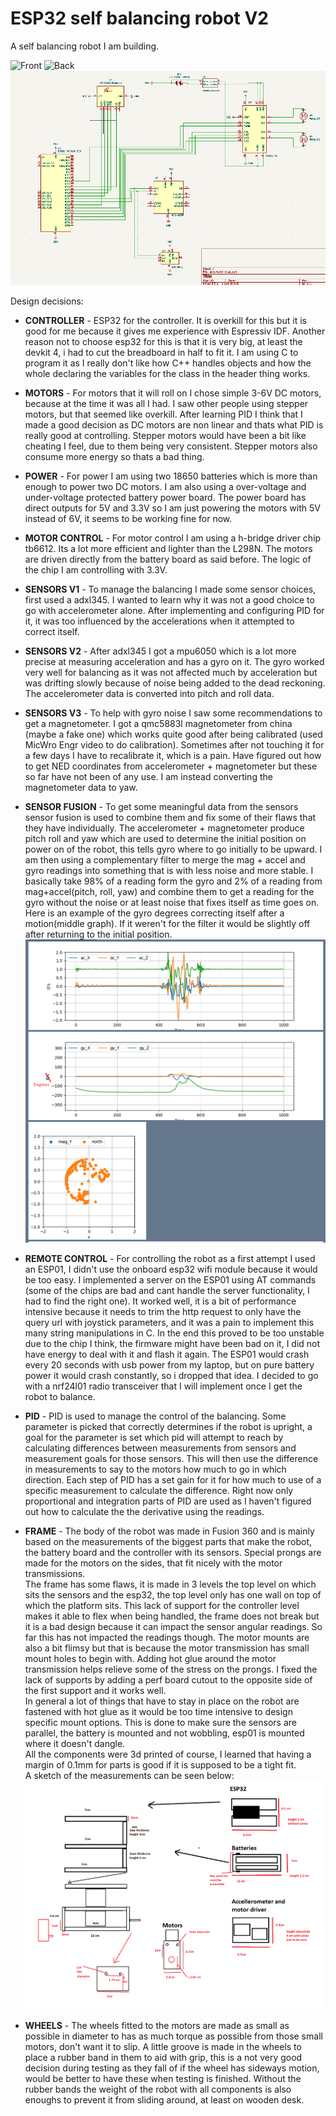 # ESP32 self balancing robot V2

A self balancing robot I am building.

![Front](./images/front.png)
![Back](./images/back.png)
![Schematic](./images/schematicPeek.png)

Design decisions:<br>

- **CONTROLLER** - ESP32 for the controller. It is overkill for this but it is good for me because it gives me experience with Espressiv IDF. Another reason not to choose esp32 for this is that it is very big, at least the devkit 4, i had to cut the breadboard in half to fit it. I am using C to program it as I really don't like how C++ handles objects and how the whole declaring the variables for the class in the header thing works.

- **MOTORS** - For motors that it will roll on I chose simple 3-6V DC motors, because at the time it was all I had. I saw other people using stepper motors, but that seemed like overkill. After learning PID I think that I made a good decision as DC motors are non linear and thats what PID is really good at controlling. Stepper motors would have been a bit like cheating I feel, due to them being very consistent. Stepper motors also consume more energy so thats a bad thing. 

- **POWER** - For power I am using two 18650 batteries which is more than enough to power two DC motors. I am also using a over-voltage and under-voltage protected battery power board. The power board has direct outputs for 5V and 3.3V so I am just powering the motors with 5V instead of 6V, it seems to be working fine for now.

- **MOTOR CONTROL** - For motor control I am using a h-bridge driver chip tb6612. Its a lot more efficient and lighter than the L298N. The motors are driven directly from the battery board as said before. The logic of the chip I am controlling with 3.3V.

- **SENSORS V1** - To manage the balancing I made some sensor choices, first used a adxl345. I wanted to learn why it was not a good choice to go with accelerometer alone. After implementing and configuring PID for it, it was too influenced by the accelerations when it attempted to correct itself.

- **SENSORS V2** - After adxl345 I got a mpu6050 which is a lot more precise at measuring acceleration and has a gyro on it. The gyro worked very well for balancing as it was not affected much by acceleration but was drifting slowly because of noise being added to the dead reckoning. The accelerometer data is converted into pitch and roll data.

- **SENSORS V3** - To help with gyro noise I saw some recommendations to get a magnetometer. I got a qmc5883l magnetometer from china (maybe a fake one) which works quite good after being calibrated (used MicWro Engr video to do calibration). Sometimes after not touching it for a few days I have to recalibrate it, which is a pain. Have figured out how to get NED coordinates from accelerometer + magnetometer but these so far have not been of any use. I am instead converting the magnetometer data to yaw.

- **SENSOR FUSION** - To get some meaningful data from the sensors sensor fusion is used to combine them and fix some of their flaws that they have individually. The accelerometer + magnetometer produce pitch roll and yaw which are used to determine the initial position on power on of the robot, this tells gyro where to go initially to be upward. I am then using a complementary filter to merge the mag + accel and gyro readings into something that is with less noise and more stable. I basically take 98% of a reading form the gyro and 2% of a reading from mag+accel(pitch, roll, yaw) and combine them to get a reading for the gyro without the noise or at least noise that fixes itself as time goes on.
<br>Here is an example of the gyro degrees correcting itself after a motion(middle graph). If it weren't for the filter it would be slightly off after returning to the initial position.
![ROBOT PICTRE](./images/sensor%20readings.png)


- **REMOTE CONTROL** - For controlling the robot as a first attempt I used an ESP01, I didn't use the onboard esp32 wifi module because it would be too easy. I implemented a server on the ESP01 using AT commands (some of the chips are bad and cant handle the server functionality, I had to find the right one). It worked well, it is a bit of performance intensive because it needs to trim the http request to only have the query url with joystick parameters, and it was a pain to implement this many string manipulations in C. In the end this proved to be too unstable due to the chip I think, the firmware might have been bad on it, I did not have energy to deal with it and flash it again. The ESP01 would crash every 20 seconds with usb power from my laptop, but on pure battery power it would crash constantly, so i dropped that idea. I decided to go with a nrf24l01 radio transceiver that I will implement once I get the robot to balance.

- **PID** - PID is used to manage the control of the balancing. Some parameter is picked that correctly determines if the robot is upright, a goal for the parameter is set which pid will attempt to reach by calculating differences between measurements from sensors and measurement goals for those sensors. This will then use the difference in measurements to say to the motors how much to go in which direction. Each step of PID has a set gain for it for how much to use of a specific measurement to calculate the difference. Right now only proportional and integration parts of PID are used as I haven't figured out how to calculate the the derivative using the readings.

- **FRAME** - The body of the robot was made in Fusion 360 and is mainly based on the measurements of the biggest parts that make the robot, the battery board and the controller with its sensors. Special prongs are made for the motors on the sides, that fit nicely with the motor transmissions. <br>The frame has some flaws, it is made in 3 levels the top level on which sits the sensors and the esp32, the top level only has one wall on top of which the platform sits. This lack of support for the controller level makes it able to flex when being handled, the frame does not break but it is a bad design because it can impact the sensor angular readings. So far this has not impacted the readings though. The motor mounts are also a bit flimsy but that is because the motor transmission has small mount holes to begin with. Adding hot glue around the motor transmission helps relieve some of the stress on the prongs. I fixed the lack of supports by adding a perf board cutout to the opposite side of the first support and it works well.
<br>In general a lot of things that have to stay in place on the robot are fastened with hot glue as it would be too time intensive to design specific mount options. This is done to make sure the sensors are parallel, the battery is mounted and not wobbling, esp01 is mounted where it doesn't dangle.
<br>All the components were 3d printed of course, I learned that having a margin of 0.1mm for parts is good if it is supposed to be a tight fit.
<br>A sketch of the measurements can be seen below:<br>
![ROBOT PICTRE](./images/frame%20drawing.png)


- **WHEELS** - The wheels fitted to the motors are made as small as possible in diameter to has as much torque as possible from those small motors, don't want it to slip. A little groove is made in the wheels to place a rubber band in them to aid with grip, this is a not very good decision during testing as they fall of if the wheel has sideways motion, would be better to have these when testing is finished. Without the rubber bands the weight of the robot with all components is also enoughs to prevent it from sliding around, at least on wooden desk.

